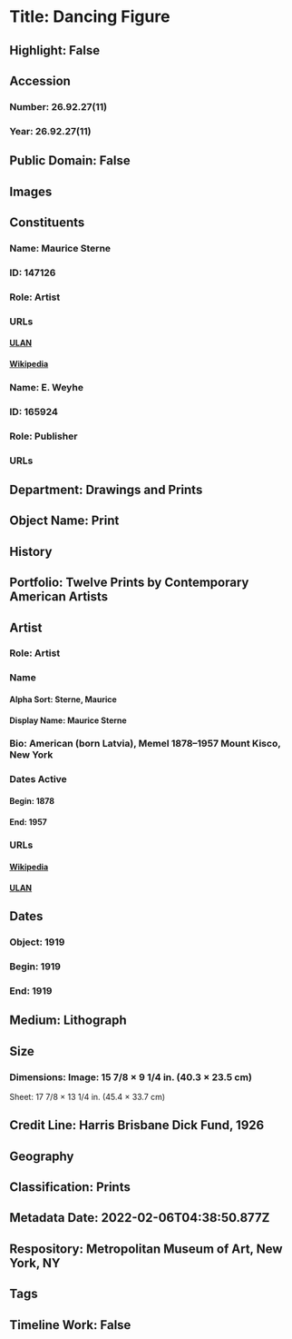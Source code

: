 # Title: Dancing Figure
## Highlight: False
## Accession
### Number: 26.92.27(11)
### Year: 26.92.27(11)
## Public Domain: False
## Images
## Constituents
### Name: Maurice Sterne
### ID: 147126
### Role: Artist
### URLs
#### [ULAN](http://vocab.getty.edu/page/ulan/500026464)
#### [Wikipedia](https://www.wikidata.org/wiki/Q3852444)
### Name: E. Weyhe
### ID: 165924
### Role: Publisher
### URLs
## Department: Drawings and Prints
## Object Name: Print
## History
## Portfolio: Twelve Prints by Contemporary American Artists
## Artist
### Role: Artist
### Name
#### Alpha Sort: Sterne, Maurice
#### Display Name: Maurice Sterne
### Bio: American (born Latvia), Memel 1878–1957 Mount Kisco, New York
### Dates Active
#### Begin: 1878
#### End: 1957
### URLs
#### [Wikipedia](https://www.wikidata.org/wiki/Q3852444)
#### [ULAN](http://vocab.getty.edu/page/ulan/500026464)
## Dates
### Object: 1919
### Begin: 1919
### End: 1919
## Medium: Lithograph
## Size
### Dimensions: Image: 15 7/8 × 9 1/4 in. (40.3 × 23.5 cm)
Sheet: 17 7/8 × 13 1/4 in. (45.4 × 33.7 cm)
## Credit Line: Harris Brisbane Dick Fund, 1926
## Geography
## Classification: Prints
## Metadata Date: 2022-02-06T04:38:50.877Z
## Respository: Metropolitan Museum of Art, New York, NY
## Tags
## Timeline Work: False
